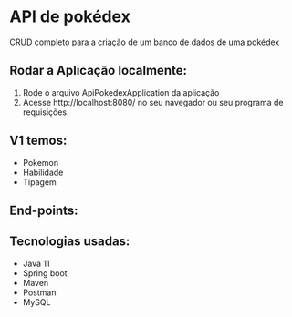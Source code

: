 # API de pokédex

CRUD completo para a criação de um banco de dados de uma pokédex

## Rodar a Aplicação localmente:
1. Rode o arquivo ApiPokedexApplication da aplicação
2. Acesse http://localhost:8080/ no seu navegador ou seu programa de requisições.

## V1 temos:
* Pokemon
* Habilidade
* Tipagem

## End-points:


## Tecnologias usadas:
* Java 11
* Spring boot
* Maven
* Postman
* MySQL